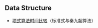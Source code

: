 ## Data Structure
* [项式算法时间比较](https://github.com/laboratory-602/Data-Structure/blob/main/Data%20Structure/main.c)（标准式与秦九韶算法）